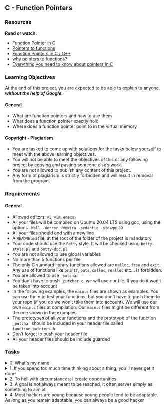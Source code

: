 ## C - Function Pointers
### Resources
**Read or watch:**
- [Function Pointer in C](https://www.geeksforgeeks.org/function-pointer-in-c/)
- [Pointers to functions](https://publications.gbdirect.co.uk//c_book/chapter5/function_pointers.html)
- [Function Pointers in C / C++](https://www.youtube.com/watch?v=ynYtgGUNelE)
- [why pointers to functions?](https://www.youtube.com/watch?v=sxTFSDAZM8s)
- [Everything you need to know about pointers in C](https://boredzo.org/pointers/)

### Learning Objectives
At the end of this project, you are expected to be able to [explain to anyone](https://fs.blog/feynman-learning-technique/?fbclid=IwAR2K5_BGPVo0QjJXkOIIqNsqcXK4lTskPWJvA0asKQIGtCPWaQBdKmj1Ztg), ***without the help of Google***:

#### General
- What are function pointers and how to use them
- What does a function pointer exactly hold
- Where does a function pointer point to in the virtual memory

#### Copyright - Plagiarism
- You are tasked to come up with solutions for the tasks below yourself to meet with the above learning objectives.
- You will not be able to meet the objectives of this or any following project by copying and pasting someone else’s work.
- You are not allowed to publish any content of this project.
- Any form of plagiarism is strictly forbidden and will result in removal from the program.

### Requirements
#### General
- Allowed editors: ```vi```, ```vim```, ```emacs```
- All your files will be compiled on Ubuntu 20.04 LTS using gcc, using the options ```-Wall -Werror -Wextra -pedantic -std=gnu89```
- All your files should end with a new line
- A ```README.md``` file, at the root of the folder of the project is mandatory
- Your code should use the ```Betty``` style. It will be checked using ```betty-style.pl``` and ```betty-doc.pl```
- You are not allowed to use global variables
- No more than 5 functions per file
- The only C standard library functions allowed are ```malloc```, ```free``` and ```exit```. Any use of functions like ```printf```, ```puts```, ```calloc```, ```realloc``` etc... is forbidden.
- You are allowed to use ```_putchar```
- You don’t have to push ```_putchar.c```, we will use our file. If you do it won’t be taken into account
- In the following examples, the ```main.c``` files are shown as examples. You can use them to test your functions, but you don’t have to push them to your repo (if you do we won’t take them into account). We will use our own ```main.c``` files at compilation. Our ```main.c``` files might be different from the one shown in the examples
- The prototypes of all your functions and the prototype of the function ```_putchar``` should be included in your header file called ```function_pointers.h```
- Don’t forget to push your header file
- All your header files should be include guarded

### Tasks

<details>
<summary>0. What's my name</summary>

Write a function that prints a name.
- Prototype: ```void print_name(char *name, void (*f)(char *));```

```shell
julien@ubuntu:~/0x0e. Function pointers$ cat 0-main.c
#include <stdio.h>
#include "function_pointers.h"

/**
 * print_name_as_is - prints a name as is
 * @name: name of the person
 *
 * Return: Nothing.
 */
void print_name_as_is(char *name)
{
    printf("Hello, my name is %s\n", name);
}

/**
 * print_name_uppercase - print a name in uppercase
 * @name: name of the person
 *
 * Return: Nothing.
 */
void print_name_uppercase(char *name)
{
    unsigned int i;

    printf("Hello, my uppercase name is ");
    i = 0;
    while (name[i])
    {
        if (name[i] >= 'a' && name[i] <= 'z')
        {
            putchar(name[i] + 'A' - 'a');
        }
        else
        {
            putchar(name[i]);
        }
        i++;
    }
}

/**
 * main - check the code
 *
 * Return: Always 0.
 */
int main(void)
{
    print_name("Bob", print_name_as_is);
    print_name("Bob Dylan", print_name_uppercase);
    printf("\n");
    return (0);
}
julien@ubuntu:~/0x0e. Function pointers$ gcc -Wall -pedantic -Werror -Wextra -std=gnu89 0-main.c 0-print_name.c -o a
julien@ubuntu:~/0x0e. Function pointers$ ./a 
Hello, my name is Bob
Hello, my uppercase name is BOB DYLAN
julien@ubuntu:~/0x0e. Function pointers$
```
***
**Repo:**
- GitHub repository: ```alx-low_level_programming```
- Directory: ```0x0F-function_pointers```
- File: ```0-print_name.c```
</details>


<details>
<summary>1. If you spend too much time thinking about a thing, you'll never get it done</summary>

Write a function that executes a function given as a parameter on each element of an array.
- Prototype: ```void array_iterator(int *array, size_t size, void (*action)(int));```
- where ```size``` is the size of the array
- and ```action``` is a pointer to the function you need to use

```shell
julien@ubuntu:~/0x0e. Function pointers$ cat 1-main.c
#include <stdio.h>
#include "function_pointers.h"

/**
 * print_elem - prints an integer
 * @elem: the integer to print
 *
 * Return: Nothing.
 */
void print_elem(int elem)
{
    printf("%d\n", elem);
}

/**
 * print_elem_hex - prints an integer, in hexadecimal
 * @elem: the integer to print
 *
 * Return: Nothing.
 */
void print_elem_hex(int elem)
{
    printf("0x%x\n", elem);
}

/**
 * main - check the code
 *
 * Return: Always 0.
 */
int main(void)
{
    int array[5] = {0, 98, 402, 1024, 4096};

    array_iterator(array, 5, &print_elem);
    array_iterator(array, 5, &print_elem_hex);
    return (0);
}
julien@ubuntu:~/0x0e. Function pointers$ gcc -Wall -pedantic -Werror -Wextra -std=gnu89 1-main.c 1-array_iterator.c -o b
julien@ubuntu:~/0x0e. Function pointers$ ./b 
0
98
402
1024
4096
0x0
0x62
0x192
0x400
0x1000
julien@ubuntu:~//0x0e. Function pointers$
```
***
**Repo:**
- GitHub repository: ```alx-low_level_programming```
- Directory: ```0x0F-function_pointers```
- File: ```1-array_iterator.c```
</details>


<details>
<summary>2. To hell with circumstances; I create opportunities</summary>

Write a function that searches for an integer.
- Prototype: ```int int_index(int *array, int size, int (*cmp)(int));```
- where ```size``` is the number of elements in the array array
- ```cmp``` is a pointer to the function to be used to compare values
- ```int_index``` returns the index of the first element for which the ```cmp``` function does not return ```0```
- If no element matches, return ```-1```
- If ```size <= 0```, return ```-1```

```shell
julien@ubuntu:~/0x0e. Function pointers$ cat 2-main.c
#include <stdio.h>
#include "function_pointers.h"

/**
 * is_98 - check if a number is equal to 98
 * @elem: the integer to check
 *
 * Return: 0 if false, something else otherwise.
 */
int is_98(int elem)
{
    return (98 == elem);
}

/**
 * is_strictly_positive - check if a number is greater than 0
 * @elem: the integer to check
 *
 * Return: 0 if false, something else otherwise.
 */
int is_strictly_positive(int elem)
{
    return (elem > 0);
}


/**
 * abs_is_98 - check if the absolute value of a number is 98
 * @elem: the integer to check
 *
 * Return: 0 if false, something else otherwise.
 */
int abs_is_98(int elem)
{
    return (elem == 98 || -elem == 98);
}

/**
 * main - check the code
 *
 * Return: Always 0.
 */
int main(void)
{
    int array[20] = {0, -98, 98, 402, 1024, 4096, -1024, -98, 1, 2, 3, 4, 5, 6, 7, 8, 9, 10, 11, 98};
    int index;

    index = int_index(array, 20, is_98);
    printf("%d\n", index);
    index = int_index(array, 20, abs_is_98);
    printf("%d\n", index);
    index = int_index(array, 20, is_strictly_positive);
    printf("%d\n", index);
    return (0);
}
julien@ubuntu:~/0x0e. Function pointers$ gcc -Wall -pedantic -Werror -Wextra -std=gnu89 2-main.c 2-int_index.c -o c
julien@ubuntu:~/0x0e. Function pointers$ ./c 
2
1
2
julien@ubuntu:~/0x0e. Function pointers$
```
***
**Repo:**
- GitHub repository: ```alx-low_level_programming```
- Directory: ```0x0F-function_pointers```
- File: ```2-int_index.c```
</details>


<details>
<summary>3. A goal is not always meant to be reached, it often serves simply as something to aim at</summary>

Write a program that performs simple operations.
- You are allowed to use the standard library
- Usage: ```calc num1 operator num2```
- You can assume ```num1``` and ```num2``` are integers, so use the ```atoi``` function to convert them from the string input to ```int```
- ```operator``` is one of the following:
	- ```+```: addition
	- ```-```: subtraction
	- ```*```: multiplication
	- ```/```: division
	- ```%```: modulo
- The program prints the result of the operation, followed by a new line
- You can assume that the result of all operations can be stored in an ```int```
- If the number of arguments is wrong, print ```Error```, followed by a new line, and exit with the status ```98```
- If the operator is none of the above, print ```Error```, followed by a new line, and exit with the status ```99```
- If the user tries to divide (```/``` or ```%```) by ```0```, print ```Error```, followed by a new line, and exit with the status ```100```

This task requires that you create four different files.

**3-calc.h**
This file should contain all the function prototypes and data structures used by the program. You can use this structure:
```C
/**
 * struct op - Struct op
 *
 * @op: The operator
 * @f: The function associated
 */
typedef struct op
{
    char *op;
    int (*f)(int a, int b);
} op_t;
```

**3-op_functions.c**
This file should contain the 5 following functions (not more):
- ```op_add```: returns the sum of ```a``` and ```b```. Prototype: ```int op_add(int a, int b);```
- op_sub: returns the difference of ```a``` and ```b```. Prototype: ```int op_sub(int a, int b);```
- ```op_mul```: returns the product of ```a``` and ```b```. Prototype: ```int op_mul(int a, int b);```
- ```op_div```: returns the result of the division of ```a``` by ```b```. Prototype: ```int op_div(int a, int b);```
- ```op_mod```: returns the remainder of the division of ```a``` by ```b```. Prototype: ```int op_mod(int a, int b);```

**3-get_op_func.c**
This file should contain the function that selects the correct function to perform the operation asked by the user. You’re not allowed to declare any other function.
- Prototype: ```int (*get_op_func(char *s))(int, int);```
- where ```s``` is the operator passed as argument to the program
- This function returns a pointer to the function that corresponds to the operator given as a parameter. Example: ```get_op_func("+")``` should return a pointer to the function ```op_add```
- You are not allowed to use ```switch``` statements
- You are not allowed to use ```for``` or ```do ... while``` loops
- You are not allowed to use ```goto```
- You are not allowed to use ```else```
- You are not allowed to use more than one ```if``` statement in your code
- You are not allowed to use more than one ```while``` loop in your code
- If ```s``` does not match any of the 5 expected operators (```+```, ```-```, ```*```, ```/```, ```%```), return ```NULL```
- You are only allowed to declare these two variables in this function:
```C
op_t ops[] = {
        {"+", op_add},
        {"-", op_sub},
        {"*", op_mul},
        {"/", op_div},
        {"%", op_mod},
        {NULL, NULL}
    };
    int i;
```

**3-main.c**
This file should contain your main function only.
- You are not allowed to code any other function than ```main``` in this file
- You are not allowed to directly call ```op_add```, ```op_sub```, ```op_mul```, ```op_div``` or ```op_mod``` from the main function
- You have to use ```atoi``` to convert arguments to ```int```
- You are not allowed to use any kind of loop
- You are allowed to use a maximum of 3 ```if``` statements

**Compilation and examples**
```shell
julien@ubuntu:~/0x0e. Function pointers$ gcc -Wall -pedantic -Werror -Wextra -std=gnu89 3-main.c 3-op_functions.c 3-get_op_func.c -o calc
julien@ubuntu:~/0x0e. Function pointers$ ./calc 1 + 1
2
julien@ubuntu:~/0x0e. Function pointers$ ./calc 97 + 1
98
julien@ubuntu:~/0x0e. Function pointers$ ./calc 1024 / 10
102
julien@ubuntu:~/0x0e. Function pointers$ ./calc 1024 '*' 98
100352
julien@ubuntu:~/0x0e. Function pointers$ ./calc 1024 '\*' 98
Error
julien@ubuntu:~/0x0e. Function pointers$ ./calc 1024 - 98
926
julien@ubuntu:~/0x0e. Function pointers$ ./calc 1024 '%' 98
44
julien@ubuntu:~/0x0e. Function pointers$
```
***
**Repo:**
- GitHub repository: ```alx-low_level_programming```
- Directory: ```0x0F-function_pointers```
- File: ```3-main.c, 3-op_functions.c, 3-get_op_func.c, 3-calc.h```
</details>


<details>
<summary>4. Most hackers are young because young people tend to be adaptable. As long as you remain adaptable, you can always be a good hacker</summary>

Write a program that prints the [opcodes](https://en.wikipedia.org/wiki/Opcode) of its own main function.
- Usage: ```./main number_of_bytes```
- Output format:
	- the opcodes should be printed in hexadecimal, lowercase
	- each opcode is two char long
	- listing ends with a new line
	- see example
- You are allowed to use ```printf``` and ```atoi```
- You have to use ```atoi``` to convert the argument to an ```int```
- If the number of argument is not the correct one, print ```Error```, followed by a new line, and exit with the status ```1```
- If the number of bytes is negative, print ```Error```, followed by a new line, and exit with the status ```2```
- You do not have to compile with any flags

**Note:** *if you want to translate your opcodes to assembly instructions, you can use, for instance [udcli](https://sourceforge.net/projects/udis86/).*

```shell
julien@ubuntu:~/0x0e. Function pointers$ gcc -std=gnu89 100-main_opcodes.c -o main
julien@ubuntu:~/0x0e. Function pointers$ ./main 21
55 48 89 e5 48 83 ec 30 89 7d dc 48 89 75 d0 83 7d dc 02 74 14
julien@ubuntu:~/0x0e. Function pointers$ objdump -d -j.text -M intel main
[...]
00000000004005f6 <main>:
  4005f6:   55                      push   rbp
  4005f7:   48 89 e5                mov    rbp,rsp
  4005fa:   48 83 ec 30             sub    rsp,0x30
  4005fe:   89 7d dc                mov    DWORD PTR [rbp-0x24],edi
  400601:   48 89 75 d0             mov    QWORD PTR [rbp-0x30],rsi
  400605:   83 7d dc 02             cmp    DWORD PTR [rbp-0x24],0x2
  400609:   74 14                   je     40061f <main+0x29>
[...]
julien@ubuntu:~/0x0e. Function pointers$ ./main 21 | udcli -64 -x -o 4005f6
00000000004005f6 55               push rbp                
00000000004005f7 4889e5           mov rbp, rsp            
00000000004005fa 4883ec30         sub rsp, 0x30           
00000000004005fe 897ddc           mov [rbp-0x24], edi     
0000000000400601 488975d0         mov [rbp-0x30], rsi     
0000000000400605 837ddc02         cmp dword [rbp-0x24], 0x2
0000000000400609 7414             jz 0x40061f             
julien@ubuntu:~/0x0e. Function pointers$
```

**Note 0:** *```je``` is equivalent to ```jz```*

**Note 1:** *depending on how you write your ```main``` function, and on which machine you compile your program, the opcodes (and by extension the assembly code) might be different than the above example*

***
**Repo:**
- GitHub repository: ```alx-low_level_programming```
- Directory: ```0x0F-function_pointers```
- File: ```100-main_opcodes.c```
</details>
